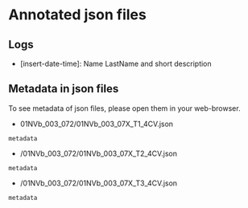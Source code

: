 # Annotated json files

## Logs
* [insert-date-time]: Name LastName and short description

## Metadata in json files
To see metadata of json files, please open them in your web-browser.

* 01NVb_003_072/01NVb_003_07X_T1_4CV.json
```
metadata	
``` 

* /01NVb_003_072/01NVb_003_07X_T2_4CV.json
```
metadata	

```

* /01NVb_003_072/01NVb_003_07X_T3_4CV.json
``` 
metadata	

```  
